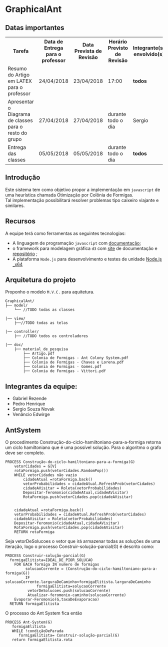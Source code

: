 # GraphicalAnt

## Datas importantes

<table id="t01">
  <tr>
    <th>Tarefa</th>
    <th>Data de Entrega para o professor</th> 
    <th>Data Prevista de Revisão</th>
    <th>Horário Previsto de Revisão</th>
    <th>Integrante(s) envolvido(s)</th>
  </tr>
  <tr>
    <td>Resumo do Artigo em LATEX para o professor</td>
    <td>24/04/2018</td> 
    <td>23/04/2018</td>
    <td>17:00</td>
    <td><b>todos</b></td>
</tr>


<tr>
    <td>Apresentar o Diagrama de classes para o resto do grupo</td>
    <td>27/04/2018</td>
    <td>27/04/2018</td>
    <td>durante todo o dia</td>
    <td>Sergio</td>
</tr>

<tr>
    <td>Entrega das classes</td>
    <td>05/05/2018</td>
    <td>05/05/2018</td>
    <td>durante todo o dia</td>
    <td><b>todos</b></td>
</tr>

</table>


## Introdução

Este sistema tem como objetivo propor a implementação em `javascript` de uma heurística chamada Otimização por Colônia de Formigas.<br>
Tal implementação possibilitará resolver problemas tipo caixeiro viajante e similares. 

## Recursos

A equipe terá como ferramentas as seguintes tecnologias:
* A linguagem de programação `javascript` com [documentação](https://developer.mozilla.org/bm/docs/Web/JavaScript/Reference);
* o framework para modelagem gráfica `d3` com [site](https://d3js.org) de documentação e [repositório](https://github.com/d3/d3) ;
* A plataforma `Node.js` para desenvolvimento e testes de unidade [Node.js _x64](https://nodejs.org/en/)
## Arquitetura do projeto

Proponho o modelo `M.V.C.` para aquitetura.
```
GraphicalAnt/
├── model/
    └── //TODO todas as classes

|── view/
    ├──//TODO todas as telas

|── controller/
    ├── //TODO todos os controladores
    
|── doc/
    ├── material_de_pesquisa
        ├── Artigo.pdf
        ├── Colonia de Formigas - Ant Colony System.pdf
        ├── Colonia de Formigas - Chaves e Lorena.pdf
        ├── Colonia de Formigas - Gomes.pdf
        ├── Colonia de Formigas - Vittori.pdf
```


## Integrantes da equipe:

* Gabriel Rezende
* Pedro Henrique
* Sergio Souza Novak
* Venâncio Edwirge

## AntSystem 

O procedimento Construção-do-ciclo-hamiltoniano-para-a-formiga retorna um ciclo hamiltoniano que é uma possível solução. Para o algoritmo o grafo deve ser completo. 

```
PROCESS Construção-do-ciclo-hamiltoniano-para-a-formiga(G)
    vetorCidades = G[V]
    rotaFormiga.push(vetorCidades.RandomPop())
    WHILE vetorCidades não vazio
        cidadeAtual =rotaFormiga.back()
        vetorProbabilidades = cidadeAtual.RefreshProb(vetorCidades)
        cidadeAVisitar = Roleta(vetorProbabilidades)
        Depositar-feromonio(cidadeAtual,cidadeAVisitar)
        RotaFormiga.push(vetorCidades.pop(cidadeAVisitar)
        
    
    cidadeAtual =rotaFormiga.back()
    vetorProbabilidades = cidadeAtual.RefreshProb(vetorCidades)
    cidadeAVisitar = Roleta(vetorProbabilidades)
    Depositar-feromonio(cidadeAtual,cidadeAVisitar)
    RotaFormiga.push(vetorCidades.pop(cidadeAVisitar)
    RETURN rotaFormiga
```

Seja vetorDeSolucoes o vetor que irá armazenar todas as soluções de uma iteração, logo o processo Construir-solução-parcial(G) é descrito como:

```
PROCESS Construir-solução-parcial(G)
  formigaElitista=IDEAL_DE_PIOR_SOLUCAO
    FOR EACH formiga IN numero de formigas
         solucaoCorrente = (Construção-do-ciclo-hamiltoniano-para-a-formiga(G))
         IF solucaoCorrente.larguraDeCaminho<formigaElitista.larguraDeCaminho
              formigaElitista=solucaoCorrente
          vetorDeSolucoes.push(solucaoCorrente)
          Atualizar-feromonio-caminho(solucaoCorrente)    
    Evaporar-Feromonio(G,taxaDeEvaporacao)
  RETURN formigaElitista
```

O processo do Ant System fica então 
```
PROCESS Ant-System(G)
   formigaElitista
   WHILE !condiçãoDeParada
      formigaElitista= Construir-solução-parcial(G)
   return formigaElitista.rota
```
